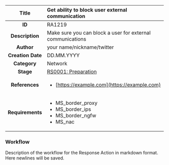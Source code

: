 | Title                       |  Get ability to block user external communication         |
|:---------------------------:|:--------------------|
| **ID**                      | RA1219            |
| **Description**             | Make sure you can block a user for external communications   |
| **Author**                  | your name/nickname/twitter        |
| **Creation Date**           | DD.MM.YYYY |
| **Category**                | Network      |
| **Stage**                   |[RS0001: Preparation](../Response_Stages/RS0001.md)| 
| **References** |<ul><li>[https://example.com](https://example.com)</li></ul>|
| **Requirements** |<ul><li>MS_border_proxy</li><li>MS_border_ips</li><li>MS_border_ngfw</li><li>MS_nac</li></ul>|

### Workflow

Description of the workflow for the Response Action in markdown format.  
Here newlines will be saved.  
